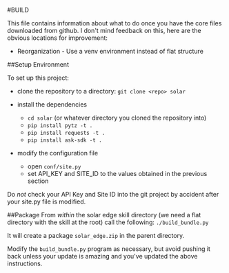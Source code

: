 #BUILD

This file contains information about what to do once you have
the core files downloaded from github. I don't mind feedback on 
this, here are the obvious locations for improvement:

* Reorganization - Use a venv environment instead of flat structure

##Setup Environment

To set up this project:
* clone the repository to a directory: `git clone <repo> solar`
* install the dependencies
  * `cd solar` (or whatever directory you cloned the repository into) 
  * `pip install pytz -t .`
  * `pip install requests -t .`
  * `pip install ask-sdk -t .`

* modify the configuration file
  * open `conf/site.py`
  * set API_KEY and SITE_ID to the values obtained in the previous section
 
Do *not* check your API Key and Site ID into the git project
by accident after your site.py file is modified.

##Package
From *within* the solar edge skill directory (we need a flat directory
with the skill at the root) call the following:
`./build_bundle.py`

It will create a package `solar_edge.zip` in the parent directory.

Modify the `build_bundle.py` program as necessary, but avoid pushing
it back unless your update is amazing and you've updated the above
instructions.
